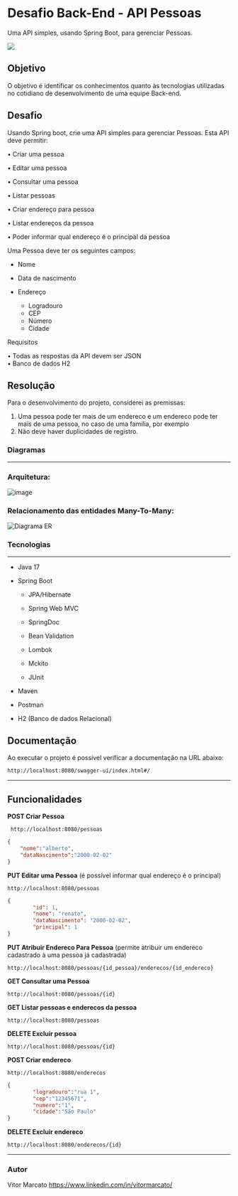 # Desafio Back-End - API Pessoas

Uma API simples, usando Spring Boot, para gerenciar Pessoas.

![](https://media.giphy.com/media/giDUrT9SAdjwB9rsJu/giphy.gif)

## Objetivo
O objetivo é identificar os conhecimentos quanto às tecnologias utilizadas no cotidiano de desenvolvimento de uma equipe Back-end.

## Desafio

Usando Spring boot, crie uma API simples para gerenciar Pessoas. Esta API deve permitir:  
  
  •	Criar uma pessoa
  
  •	Editar uma pessoa
  
  •	Consultar uma pessoa
  
  •	Listar pessoas
  
  •	Criar endereço para pessoa
  
  •	Listar endereços da pessoa
  
  •	Poder informar qual endereço é o principal da pessoa  
  

Uma Pessoa deve ter os seguintes campos:  
  
  -	Nome
  
  -	Data de nascimento
  
  -	Endereço
  
     -	Logradouro
     -	CEP
     -	Número
     -	Cidade


Requisitos  
 
  •	Todas as respostas da API devem ser JSON  
  •	Banco de dados H2
  
## Resolução
  
  Para o desenvolvimento do projeto, considerei as premissas:

  1.	Uma pessoa pode ter mais de um endereco e um endereco pode ter mais de uma pessoa, no caso de uma familia, por exemplo
  2.	Não deve haver duplicidades de registro.

### Diagramas
---

### Arquitetura:
![image](https://user-images.githubusercontent.com/60930603/220412598-2a4a8242-206b-4f40-8ffb-7fda07f1e869.png)


### Relacionamento das entidades Many-To-Many:
![Diagrama ER](https://user-images.githubusercontent.com/60930603/220413007-a6c507a8-136c-4b82-8de7-f1657ebccbc5.png)

### Tecnologias
---

  - Java 17
  
  - Spring Boot   
  
    - JPA/Hibernate

    - Spring Web MVC

    - SpringDoc

    - Bean Validation

    - Lombok

    - Mckito

    - JUnit
  
  - Maven
  
  - Postman
  
  - H2 (Banco de dados Relacional)  


## Documentação 

Ao executar o projeto é possível verificar a documentação na URL abaixo:

```
http://localhost:8080/swagger-ui/index.html#/
``` 
---

## Funcionalidades 

**POST Criar Pessoa**
``` URL
 http://localhost:8080/pessoas
```

```json
{
    "nome":"alberto",
    "dataNascimento":"2000-02-02"
}
```
**PUT Editar uma Pessoa**  (é possível informar qual endereço é o principal)
```
http://localhost:8080/pessoas
```
```json
{
        "id": 1,
        "nome": "renato",
        "dataNascimento": "2000-02-02",
        "principal": 1
}
```
**PUT Atribuir Endereco Para Pessoa** (permite atribuir um endereco cadastrado à uma pessoa já cadastrada)
```
http://localhost:8080/pessoas/{id_pessoa}/enderecos/{id_endereco}
```

**GET Consultar uma Pessoa**  
```
http://localhost:8080/pessoas/{id}
```


**GET Listar pessoas e enderecos da pessoa**  
```
http://localhost:8080/pessoas
```

**DELETE Excluir pessoa**  
```
http://localhost:8080/pessoas/{id}
```

**POST Criar endereco**  
```
http://localhost:8080/enderecos
```

```json
{
        "logradouro":"rua 1",
        "cep":"12345671",
        "numero":"1",
        "cidade":"São Paulo"
}
```
**DELETE Excluir endereco**  
```
http://localhost:8080/enderecos/{id}
```
---

### Autor

Vitor Marcato https://www.linkedin.com/in/vitormarcato/
